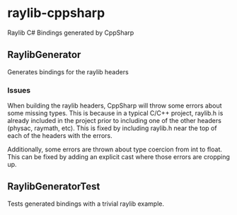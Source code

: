 # raylib-cppsharp
Raylib C# Bindings generated by CppSharp

## RaylibGenerator

Generates bindings for the raylib headers

### Issues

When building the raylib headers, CppSharp will throw some errors about some missing types. This is because in a typical C/C++ project, raylib.h is already included in the project prior to including one of the other headers (physac, raymath, etc). This is fixed by including raylib.h near the top of each of the headers with the errors.

Additionally, some errors are thrown about type coercion from int to float. This can be fixed by adding an explicit cast where those errors are cropping up.

## RaylibGeneratorTest

Tests generated bindings with a trivial raylib example.
